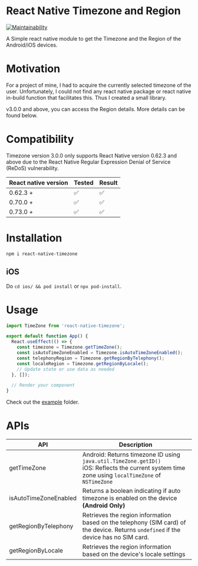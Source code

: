 # React Native Timezone and Region

[![Maintainability](https://api.codeclimate.com/v1/badges/3713253a365fe6a55615/maintainability)](https://codeclimate.com/github/samitha9125/react-native-timezone/maintainability)

A Simple react native module to get the Timezone and the Region of the Android/iOS devices.

# Motivation

For a project of mine, I had to acquire the currently selected timezone of the user. Unfortunately, I could not find any react native package or react native in-build function that facilitates this. Thus I created a small library.

v3.0.0 and above, you can access the Region details. More details can be found below.

# Compatibility

Timezone version 3.0.0 only supports React Native version 0.62.3 and above due to the React Native Regular Expression Denial of Service (ReDoS) vulnerability.

| React native version | Tested | Result |
| -------------------- | ------ | ------ |
| 0.62.3 +             | ✅     | ✅     |
| 0.70.0 +             | ✅     | ✅     |
| 0.73.0 +             | ✅     | ✅     |

# Installation

`npm i react-native-timezone`

## iOS

Do `cd ios/ && pod install` or `npx pod-install`.

# Usage

```javascript
import TimeZone from 'react-native-timezone';

export default function App() {
  React.useEffect(() => {
    const timezone = Timezone.getTimeZone();
    const isAutoTimeZoneEnabled = Timezone.isAutoTimeZoneEnabled();
    const telephonyRegion = Timezone.getRegionByTelephony();
    const localeRegion = Timezone.getRegionByLocale();
    // Update state or use data as needed
  }, []);

  // Render your component
}
```

Check out the [example](https://github.com/samitha9125/react-native-timezone/tree/master/example) folder.

# APIs

| API                   | Description                                                                                                                                         |
| --------------------- | --------------------------------------------------------------------------------------------------------------------------------------------------- |
| getTimeZone           | Android: Returns timezone ID using `java.util.TimeZone.getID()`<br>iOS: Reflects the current system time zone using `localTimeZone` of `NSTimeZone` |
| isAutoTimeZoneEnabled | Returns a boolean indicating if auto timezone is enabled on the device **(Android Only)**                                                           |
| getRegionByTelephony  | Retrieves the region information based on the telephony (SIM card) of the device. Returns `undefined` if the device has no SIM card.                |
| getRegionByLocale     | Retrieves the region information based on the device's locale settings                                                                              |
